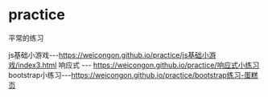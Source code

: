 # practice
平常的练习

js基础小游戏---https://weicongon.github.io/practice/js基础小游戏/index3.html
响应式 --- https://weicongon.github.io/practice/响应式小练习
bootstrap小练习---https://weicongon.github.io/practice/bootstrap练习-蛋糕页
